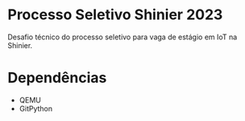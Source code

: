 # Processo Seletivo Shinier 2023
Desafio técnico do processo seletivo para vaga de estágio em IoT na Shinier.
# Dependências
- QEMU
- GitPython
